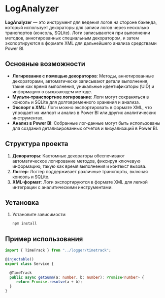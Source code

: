 # LogAnalyzer

**LogAnalyzer** — это инструмент для ведения логов на стороне бэкенда, который использует декораторы для записи логов через несколько транспортов (консоль, SQLite). Логи записываются при выполнении методов, аннотированных специальным декоратором, и затем экспортируются в формате XML для дальнейшего анализа средствами Power BI.

## Основные возможности
- **Логирование с помощью декораторов**: Методы, аннотированные декораторами, автоматически записывают детали выполнения, такие как время выполнения, уникальные идентификаторы (UID) и информацию о вызывающем методе.
- **Мульти-транспортное логирование**: Логи могут сохраняться в консоль и SQLite для долговременного хранения и анализа.
- **Экспорт в XML**: Логи можно экспортировать в формате XML, что упрощает их импорт и анализ в Power BI или других аналитических инструментах.
- **Анализ в Power BI**: Собранные лог-данные могут быть использованы для создания детализированных отчетов и визуализаций в Power BI.

## Структура проекта
1. **Декораторы**: Кастомные декораторы обеспечивают автоматическое логирование методов, фиксируя ключевую информацию, такую как время выполнения и контекст вызова.
2. **Логгер**: Логгер поддерживает различные транспорты, включая консоль и SQLite.
3. **XML-формат**: Логи экспортируются в формате XML для легкой интеграции с аналитическими инструментами.

## Установка
1. Установите зависимости:
   ```bash
   npm install

## Пример использования
```typescript
import { TimeTrack } from "../logger/timetrack";

@injectable()
export class Service {

  @TimeTrack
  public async getSumm(a: number, b: number): Promise<number> {
     return Promise.resolve(a + b);
  }
}
```


